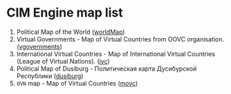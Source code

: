 # CIM Engine map list

1. Political Map of the World  ([worldMap](https://cimengine.github.io/map/?id=worldMap))
2. Virtual Governments - Map of Virtual Countries from OOVC organisation. ([vgovernments](https://cimengine.github.io/map/?id=vgovernments))
3. International Virtual Countries - Map of International Virtual Countries (League of Virtual Nations). ([ivc](https://cimengine.github.io/map/?id=ivc))
4. Political Map of Dusiburg - Политическая карта Дусибурской Республики ([dusiburg](https://cimengine.github.io/map/?id=dusiburg))
5. `OVN` map - Map of Virtual Countries ([movc](https://cimengine.github.io/map/?id=movc))
